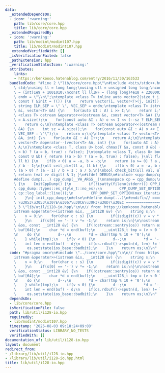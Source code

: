 ```yaml
---
data:
  _extendedDependsOn:
  - icon: ':warning:'
    path: lib/core/core.hpp
    title: lib/core/core.hpp
  _extendedRequiredBy:
  - icon: ':warning:'
    path: lib/modint/modint107.hpp
    title: lib/modint/modint107.hpp
  _extendedVerifiedWith: []
  _isVerificationFailed: false
  _pathExtension: hpp
  _verificationStatusIcon: ':warning:'
  attributes:
    links:
    - https://kenkoooo.hatenablog.com/entry/2016/11/30/163533
  bundledCode: "#line 2 \"lib/core/core.hpp\"\n#include <bits/stdc++.h>\nusing namespace\
    \ std;\nusing ll = long long;\nusing ull = unsigned long long;\nconst int INF\
    \ = (int)1e9 + 1001010;\nconst ll llINF = (long long)4e18 + 22000020;\nconst string\
    \ endn = \"\\n\";\ntemplate <class T> inline auto vector2(size_t i, size_t j,\
    \ const T &init = T()) {\n    return vector(i, vector<T>(j, init));\n}\nconst\
    \ string ELM_SEP = \" \", VEC_SEP = endn;\ntemplate <class T> istream &operator>>(istream\
    \ &i, vector<T> &A) {\n    for(auto &I : A) i >> I;\n    return i;\n}\ntemplate\
    \ <class T> ostream &operator<<(ostream &o, const vector<T> &A) {\n    int sz\
    \ = A.size();\n    for(const auto &I : A) o << I << (--sz ? ELM_SEP : \"\");\n\
    \    return o;\n}\ntemplate <class T> ostream &operator<<(ostream &o, const vector<vector<T>>\
    \ &A) {\n    int sz = A.size();\n    for(const auto &I : A) o << I << (--sz ?\
    \ VEC_SEP : \"\");\n    return o;\n}\ntemplate <class T> vector<T> &operator++(vector<T>\
    \ &A, int) {\n    for(auto &I : A) I++;\n    return A;\n}\ntemplate <class T>\
    \ vector<T> &operator--(vector<T> &A, int) {\n    for(auto &I : A) I--;\n    return\
    \ A;\n}\ntemplate <class T, class U> bool chmax(T &a, const U &b) { return ((a\
    \ < b) ? (a = b, true) : false); }\ntemplate <class T, class U> bool chmin(T &a,\
    \ const U &b) { return ((a > b) ? (a = b, true) : false); }\nll floor_div(ll a,\
    \ ll b) {\n    if(b < 0) a = -a, b = -b;\n    return (a >= 0) ? a / b : (a + 1)\
    \ / b - 1;\n}\nll ceil_div(ll a, ll b) {\n    if(b < 0) a = -a, b = -b;\n    return\
    \ (a > 0) ? (a - 1) / b + 1 : a / b;\n}\nbool check_bit(ull val, ull digit) {\
    \ return (val >> digit) & 1; }\n#ifdef DEBUG\n#include <cpp-dump/cpp-dump.hpp>\n\
    #define dump(...) cpp_dump(__VA_ARGS__)\nnamespace cp = cpp_dump;\nstruct InitCppDump\
    \ {\n    InitCppDump() {\n        if(!isatty(fileno(stderr))) CPP_DUMP_SET_OPTION(es_style,\
    \ cpp_dump::types::es_style_t::no_es);\n        CPP_DUMP_SET_OPTION(log_label_func,\
    \ cp::log_label::line());\n        CPP_DUMP_SET_OPTION(max_iteration_count, 30);\n\
    \    }\n} init_cpp_dump;\n#else\n#define dump(...)\n#endif\n// ====================\
    \ \u3053\u3053\u307E\u3067\u30C6\u30F3\u30D7\u30EC ====================\n#line\
    \ 3 \"lib/util/i128-io.hpp\"\n\n// from: https://kenkoooo.hatenablog.com/entry/2016/11/30/163533\n\
    istream &operator>>(istream &is, __int128 &v) {\n    string s;\n    is >> s;\n\
    \    v = 0;\n    for(char c : s) {\n        if(isdigit(c)) v = v * 10 + (c - '0');\n\
    \    }\n    if(s[0] == '-') v *= -1;\n    return is;\n}\n\nostream &operator<<(ostream\
    \ &os, const __int128 &v) {\n    if(!ostream::sentry(os)) return os;\n    char\
    \ buf[64];\n    char *d = end(buf);\n    __uint128_t tmp = (v < 0 ? -v : v);\n\
    \n    do {\n        d--;\n        *d = char(tmp % 10 + '0');\n        tmp /= 10;\n\
    \    } while(tmp);\n    if(v < 0) {\n        d--;\n        *d = '-';\n    }\n\
    \    int len = end(buf) - d;\n    if(os.rdbuf()->sputn(d, len) != len) {\n   \
    \     os.setstate(ios_base::badbit);\n    }\n    return os;\n}\n"
  code: "#pragma once\n#include \"../core/core.hpp\"\n\n// from: https://kenkoooo.hatenablog.com/entry/2016/11/30/163533\n\
    istream &operator>>(istream &is, __int128 &v) {\n    string s;\n    is >> s;\n\
    \    v = 0;\n    for(char c : s) {\n        if(isdigit(c)) v = v * 10 + (c - '0');\n\
    \    }\n    if(s[0] == '-') v *= -1;\n    return is;\n}\n\nostream &operator<<(ostream\
    \ &os, const __int128 &v) {\n    if(!ostream::sentry(os)) return os;\n    char\
    \ buf[64];\n    char *d = end(buf);\n    __uint128_t tmp = (v < 0 ? -v : v);\n\
    \n    do {\n        d--;\n        *d = char(tmp % 10 + '0');\n        tmp /= 10;\n\
    \    } while(tmp);\n    if(v < 0) {\n        d--;\n        *d = '-';\n    }\n\
    \    int len = end(buf) - d;\n    if(os.rdbuf()->sputn(d, len) != len) {\n   \
    \     os.setstate(ios_base::badbit);\n    }\n    return os;\n}\n"
  dependsOn:
  - lib/core/core.hpp
  isVerificationFile: false
  path: lib/util/i128-io.hpp
  requiredBy:
  - lib/modint/modint107.hpp
  timestamp: '2025-08-03 09:18:24+09:00'
  verificationStatus: LIBRARY_NO_TESTS
  verifiedWith: []
documentation_of: lib/util/i128-io.hpp
layout: document
redirect_from:
- /library/lib/util/i128-io.hpp
- /library/lib/util/i128-io.hpp.html
title: lib/util/i128-io.hpp
---
```

